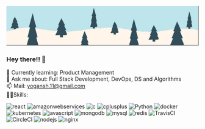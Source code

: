 ![header](https://github.com/guptayogansh/guptayogansh/blob/master/top.PNG?raw=true)


### Hey there!! 👋

<!--
**guptayogansh/guptayogansh** is a ✨ _special_ ✨ repository because its `README.md` (this file) appears on your GitHub profile.


 🔭 I’m currently working on:  -->

🌱 Currently learning: Product Management    
💬 Ask me about: Full Stack Development, DevOps, DS and Algorithms    
📫 Mail: yogansh.11@gmail.com    
:man_technologist:Skills:    
<p align="left">
  <img src="https://img.icons8.com/plasticine/100/000000/react.png" alt="react" width="40" height="40"/> 
  <img src="https://img.icons8.com/color/48/000000/amazon-web-services.png" alt="amazonwebservices" width="40" height="40"/>
  <img src="https://img.icons8.com/color/48/000000/c-programming.png" alt="c" width="40" height="40"/> 
  <img src="https://img.icons8.com/color/48/000000/c-plus-plus-logo.png" alt="cplusplus" width="40" height="40"/>
  <img src="https://img.icons8.com/color/48/000000/python.png" alt="Python" width="40" height="40"/>
  <img src="https://img.icons8.com/color/48/000000/docker.png" alt="docker" width="40" height="40"/>
  <img src="https://img.icons8.com/color/48/000000/kubernetes.png" alt="kubernetes" width="40" height="40"/>
  <img src="https://img.icons8.com/color/48/000000/javascript.png" alt="javascript" width="40" height="40"/>
  <img src="https://www.vectorlogo.zone/logos/mongodb/mongodb-ar21.svg" alt="mongodb" width="80" height="40"/>
  <img src="https://www.vectorlogo.zone/logos/mysql/mysql-horizontal.svg" alt="mysql" width="80" height="40"/>
  <img src="https://img.icons8.com/color/48/000000/redis.png" alt="redis" width="40" height="40"/>
  <img src="https://img.icons8.com/color/48/000000/travis-ci.png" alt="TravisCI" width="40" height="40"/>
  <img src="https://img.icons8.com/color/48/000000/circleci.png" alt="CircleCI" width="40" height="40"/>
  <img src="https://www.vectorlogo.zone/logos/nodejs/nodejs-ar21.svg" alt="nodejs" width="80" height="40"/> 
  <img src="https://www.vectorlogo.zone/logos/nginx/nginx-ar21.svg" alt="nginx" width="80" height="40"/>
  
</p>
